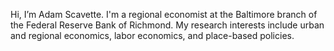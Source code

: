 Hi, I’m Adam Scavette. I'm a regional economist at the Baltimore branch of the Federal Reserve Bank of Richmond. My research interests include urban and regional economics, labor economics, and place-based policies.

<!---
adamscavette/adamscavette is a ✨ special ✨ repository because its `README.md` (this file) appears on your GitHub profile.
You can click the Preview link to take a look at your changes.
--->
